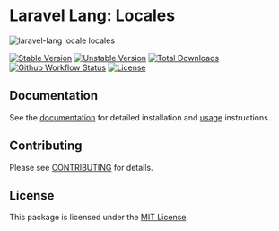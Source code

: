 # Laravel Lang: Locales

![laravel-lang locale locales](https://preview.dragon-code.pro/laravel-lang/locales.svg?brand=laravel&mode=dark)

[![Stable Version][badge_stable]][link_packagist]
[![Unstable Version][badge_unstable]][link_packagist]
[![Total Downloads][badge_downloads]][link_packagist]
[![Github Workflow Status][badge_build]][link_build]
[![License][badge_license]][link_license]

## Documentation

See the [documentation](https://laravel-lang.com) for detailed installation and [usage](https://laravel-lang.com/usage/general-principles.html) instructions.

## Contributing

Please see [CONTRIBUTING](https://laravel-lang.com/contributing.html) for details.

## License

This package is licensed under the [MIT License][link_license].


[badge_build]:          https://img.shields.io/github/actions/workflow/status/laravel-lang/locales/tests.yml?style=flat-square

[badge_downloads]:      https://img.shields.io/packagist/dt/laravel-lang/locales.svg?style=flat-square

[badge_license]:        https://img.shields.io/packagist/l/laravel-lang/locales.svg?style=flat-square

[badge_stable]:         https://img.shields.io/github/v/release/laravel-lang/locales?label=stable&style=flat-square

[badge_unstable]:       https://img.shields.io/badge/unstable-dev--main-orange?style=flat-square

[link_build]:           https://github.com/laravel-lang/locales/actions

[link_license]:         LICENSE

[link_packagist]:       https://packagist.org/packages/laravel-lang/locales

